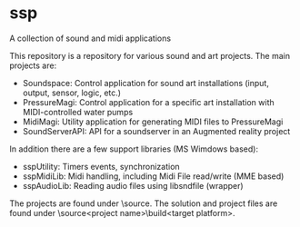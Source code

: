 # ssp
A collection of sound and midi applications

This repository is a repository for various sound and art projects. The main projects are:

* Soundspace: Control application for sound art installations (input, output, sensor, logic, etc.)
* PressureMagi: Control application for a specific art installation with MIDI-controlled water pumps
* MidiMagi: Utility application for generating MIDI files to PressureMagi
* SoundServerAPI: API for a soundserver in an Augmented reality project

In addition there are a few support libraries (MS Wimdows based):

* sspUtility: Timers events, synchronization
* sspMidiLib: Midi handling, including Midi File read/write (MME based)
* sspAudioLib: Reading audio files using libsndfile (wrapper)

The projects are found under \source. The solution and project files are found under \source\<project name>\build\<target platform>.
